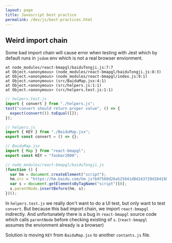 ```yaml
---
layout: page
title: Javascript best practice
permalink: /dev/js/best-practices.html
---
```


## Weird import chain

Some bad import chain will cause error when testing with Jest which by default runs in `jsdom` env which is not a real browser envionment.

```
at node_modules/react-bmapgl/baiduTongji.js:7:7
at Object.<anonymous> (node_modules/react-bmapgl/baiduTongji.js:8:3)
at Object.<anonymous> (node_modules/react-bmapgl/index.js:9:1)
at Object.<anonymous> (src/BaiduMap.jsx:4:1)
at Object.<anonymous> (src/helpers.js:1:1)
at Object.<anonymous> (src/helpers.test.js:1:1)
```

```js
// helpers.test.js
import { convert } from "./helpers.js";
test("convert should return proper value", () => {
  expect(convert()).toEqual([]);
});
```

```js
// helpers.js
import { KEY } from "./BaiduMap.jsx";
export const convert = () => {};
```

```js
// BaiduMap.jsx
import { Map } from "react-bmapgl";
export const KEY = "foobar2000";
```

```js
// node_modules/react-bmapgl/baiduTongji.js
(function () {
  var hm = document.createElement("script");
  hm.src = "https://hm.baidu.com/hm.js?b97569d26a525941d8d163729d284198";
  var s = document.getElementsByTagName("script")[0];
  s.parentNode.insertBefore(hm, s);
})();
```

In `helpers.test.js` we really don't want to do a UI test, but only want to test `convert`.
But because this bad import chain, we import `react-bmapgl` indirectly.
And unfortunately there is a bug in `react-bmapgl` source code which calls `parentNode` before checking existing of `s`. (`react-bmapgl` assumes the envionment already is a browser)

Solution is moving `KEY` from `BaiduMap.jsx` to another `contants.js` file.
